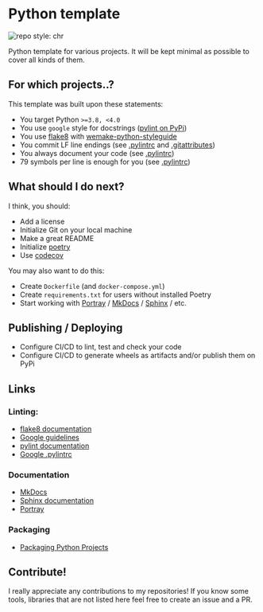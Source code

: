 # Python template
![repo style: chr](https://img.shields.io/badge/repo%20style-chr-blueviolet?logo=github&style=flat-square)

Python template for various projects. It will be kept minimal as possible to cover all kinds of them.

## For which projects..?
This template was built upon these statements:
 * You target Python `>=3.8, <4.0`
 * You use `google` style for docstrings ([pylint on PyPi](https://pypi.org/project/pylint/))
 * You use [flake8](https://pypi.org/project/flake8/) with [wemake-python-styleguide](https://pypi.org/project/wemake-python-styleguide/)
 * You commit LF line endings (see [.pylintrc](https://github.com/arichr/python-template/blob/main/.pylintrc#L28) and [.gitattributes](https://github.com/arichr/python-template/blob/main/.gitattributes))
 * You always document your code (see [.pylintrc](https://github.com/arichr/python-template/blob/main/.pylintrc#L23))
 * 79 symbols per line is enough for you (see [.pylintrc](https://github.com/arichr/python-template/blob/main/.pylintrc#L34))

## What should I do next?
I think, you should:
 * Add a license
 * Initialize Git on your local machine
 * Make a great README
 * Initialize [poetry](https://pypi.org/project/poetry/)
 * Use [codecov](https://pypi.org/project/codecov/)

You may also want to do this:
 * Create `Dockerfile` (and `docker-compose.yml`)
 * Create `requirements.txt` for users without installed Poetry
 * Start working with [Portray](https://pypi.org/project/portray/) / [MkDocs](https://pypi.org/project/mkdocs/) / [Sphinx](https://pypi.org/project/Sphinx/) / etc.

## Publishing / Deploying
 * Configure CI/CD to lint, test and check your code
 * Configure CI/CD to generate wheels as artifacts and/or publish them on PyPi

## Links
### Linting:
 * [flake8 documentation](https://flake8.pycqa.org/en/latest/index.html)
 * [Google guidelines](https://google.github.io/styleguide/pyguide.html)
 * [pylint documentation](https://pylint.pycqa.org/en/latest/index.html)
 * [Google .pylintrc](https://google.github.io/styleguide/pylintrc)
### Documentation
 * [MkDocs](https://www.mkdocs.org/)
 * [Sphinx documentation](https://www.sphinx-doc.org/en/master/index.html)
 * [Portray](https://timothycrosley.github.io/portray/)
### Packaging
 * [Packaging Python Projects](https://packaging.python.org/en/latest/tutorials/packaging-projects/)

## Contribute!
I really appreciate any contributions to my repositories! If you know some tools, libraries that are not listed here feel free to create an issue and a PR.
